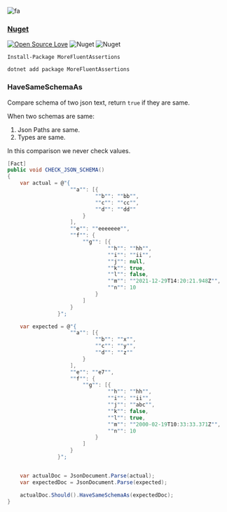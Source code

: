 ![fa](https://user-images.githubusercontent.com/8418700/147836939-bddb4cea-c9c6-41c0-8c32-7aca81e0e24e.png)

### [Nuget](https://www.nuget.org/packages/MoreFluentAssertions/)

[![Open Source Love](https://badges.frapsoft.com/os/mit/mit.svg?v=102)](https://opensource.org/licenses/MIT)
![Nuget](https://img.shields.io/nuget/v/MoreFluentAssertions)
![Nuget](https://img.shields.io/nuget/dt/MoreFluentAssertions)

```
Install-Package MoreFluentAssertions

dotnet add package MoreFluentAssertions
```

### HaveSameSchemaAs

Compare schema of two json text, return `true` if they are same.

When two schemas are same:
1. Json Paths are same.
2. Types are same.
 
In this comparison we never check values.

```cs
[Fact]
public void CHECK_JSON_SCHEMA()
{
    var actual = @"{
                    ""a"": [{
                            ""b"": ""bb"",
                            ""c"": ""cc"",
                            ""d"": ""dd""
                        }
                    ],
                    ""e"": ""eeeeeee"",
                    ""f"": {
                        ""g"": [{
                                ""h"": ""hh"",
                                ""i"": ""ii"",
                                ""j"": null,
                                ""k"": true,
                                ""l"": false,
                                ""m"": ""2021-12-29T14:20:21.948Z"",
                                ""n"": 10
                            }
                        ]
                    }
                }";

    var expected = @"{
                    ""a"": [{
                            ""b"": ""x"",
                            ""c"": ""y"",
                            ""d"": ""z""
                        }
                    ],
                    ""e"": ""e7"",
                    ""f"": {
                        ""g"": [{
                                ""h"": ""hh"",
                                ""i"": ""ii"",
                                ""j"": ""abc"",
                                ""k"": false,
                                ""l"": true,
                                ""m"": ""2000-02-19T10:33:33.371Z"",
                                ""n"": 10
                            }
                        ]
                    }
                }";


    var actualDoc = JsonDocument.Parse(actual);
    var expectedDoc = JsonDocument.Parse(expected);

    actualDoc.Should().HaveSameSchemaAs(expectedDoc);
}
```